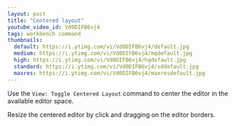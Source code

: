 ```yaml
---
layout: post
title: "Centered layout"
youtube_video_id: Vd0DIFB6vj4
tags: workbench command
thumbnails:
  default: https://i.ytimg.com/vi/Vd0DIFB6vj4/default.jpg
  medium: https://i.ytimg.com/vi/Vd0DIFB6vj4/mqdefault.jpg
  high: https://i.ytimg.com/vi/Vd0DIFB6vj4/hqdefault.jpg
  standard: https://i.ytimg.com/vi/Vd0DIFB6vj4/sddefault.jpg
  maxres: https://i.ytimg.com/vi/Vd0DIFB6vj4/maxresdefault.jpg
---
```


Use the `View: Toggle Centered Layout` command to center the editor in the available editor space.

Resize the centered editor by click and dragging on the editor borders.
